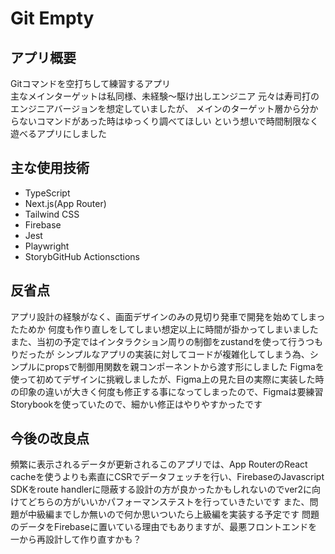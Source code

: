 # Git Empty

## アプリ概要

Gitコマンドを空打ちして練習するアプリ  
主なメインターゲットは私同様、未経験～駆け出しエンジニア
元々は寿司打のエンジニアバージョンを想定していましたが、
メインのターゲット層から分からないコマンドがあった時はゆっくり調べてほしい
という想いで時間制限なく遊べるアプリにしました

## 主な使用技術

- TypeScript
- Next.js(App Router)
- Tailwind CSS
- Firebase
- Jest
- Playwright
- StorybGitHub Actionsctions

## 反省点

アプリ設計の経験がなく、画面デザインのみの見切り発車で開発を始めてしまったためか
何度も作り直しをしてしまい想定以上に時間が掛かってしまいました
また、当初の予定ではインタラクション周りの制御をzustandを使って行うつもりだったが
シンプルなアプリの実装に対してコードが複雑化してしまう為、シンプルにpropsで制御用関数を親コンポーネントから渡す形にしました
Figmaを使って初めてデザインに挑戦しましたが、Figma上の見た目の実際に実装した時の印象の違いが大きく何度も修正する事になってしまったので、Figmaは要練習
Storybookを使っていたので、細かい修正はやりやすかったです

## 今後の改良点

頻繁に表示されるデータが更新されるこのアプリでは、App RouterのReact cacheを使うよりも素直にCSRでデータフェッチを行い、FirebaseのJavascript SDKをroute handlerに隠蔽する設計の方が良かったかもしれないのでver2に向けてどちらの方がいいかパフォーマンステストを行っていきたいです
また、問題が中級編までしか無いので何か思いついたら上級編を実装する予定です
問題のデータをFirebaseに置いている理由でもありますが、最悪フロントエンドを一から再設計して作り直すかも？
